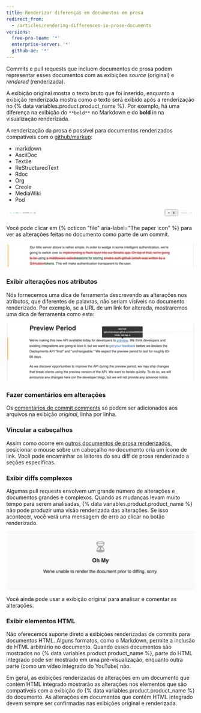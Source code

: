 ```yaml
---
title: Renderizar diferenças em documentos em prosa
redirect_from:
  - /articles/rendering-differences-in-prose-documents
versions:
  free-pro-team: '*'
  enterprise-server: '*'
  github-ae: '*'
---
```


Commits e pull requests que incluem documentos de prosa podem representar esses documentos com as exibições *source* (original) e *rendered* (renderizada).

A exibição original mostra o texto bruto que foi inserido, enquanto a exibição renderizada mostra como o texto será exibido após a renderização no {% data variables.product.product_name %}. Por exemplo, há uma diferença na exibição do `**bold**` no Markdown e do **bold** in na visualização renderizada.

A renderização da prosa é possível para documentos renderizados compatíveis com o [github/markup](https://github.com/github/markup):

* markdown
* AsciiDoc
* Textile
* ReStructuredText
* Rdoc
* Org
* Creole
* MediaWiki
* Pod

![Ícone de papel para exibir documento em prosa renderizado](/assets/images/help/repository/rendered_prose_diff.png)

Você pode clicar em {% octicon "file" aria-label="The paper icon" %} para ver as alterações feitas no documento como parte de um commit.

![Alterações em prosa renderizada](/assets/images/help/repository/rendered_prose_changes.png)

### Exibir alterações nos atributos

Nós fornecemos uma dica de ferramenta descrevendo as alterações nos atributos, que diferentes de palavras, não seriam visíveis no documento renderizado. Por exemplo, se a URL de um link for alterada, mostraremos uma dica de ferramenta como esta:

![Alterações no atributo de prosa renderizada](/assets/images/help/repository/prose_diff_attributes.png)

### Fazer comentários em alterações

Os [comentários de commit comments](/articles/commenting-on-differences-between-files) só podem ser adicionados aos arquivos na exibição *original*, linha por linha.

### Vincular a cabeçalhos

Assim como ocorre em [outros documentos de prosa renderizados](/articles/about-readmes), posicionar o mouse sobre um cabeçalho no documento cria um ícone de link. Você pode encaminhar os leitores do seu diff de prosa renderizado a seções específicas.

### Exibir diffs complexos

Algumas pull requests envolvem um grande número de alterações e documentos grandes e complexos. Quando as mudanças levam muito tempo para serem analisadas, {% data variables.product.product_name %} não pode produzir uma visão renderizada das alterações. Se isso acontecer, você verá uma mensagem de erro ao clicar no botão renderizado.

![Mensagem quando a visualização não pode ser renderizada](/assets/images/help/repository/prose_diff_rendering.png)

Você ainda pode usar a exibição original para analisar e comentar as alterações.

### Exibir elementos HTML

Não oferecemos suporte direto a exibições renderizadas de commits para documentos HTML. Alguns formatos, como o Markdown, permite a inclusão de HTML arbitrário no documento. Quando esses documentos são mostrados no {% data variables.product.product_name %}, parte do HTML integrado pode ser mostrado em uma pré-visualização, enquanto outra parte (como um vídeo integrado do YouTube) não.

Em geral, as exibições renderizadas de alterações em um documento que contém HTML integrado mostrarão as alterações nos elementos que são compatíveis com a exibição do {% data variables.product.product_name %} do documento. As alterações em documentos que contém HTML integrado devem sempre ser confirmadas nas exibições original e renderizada.
